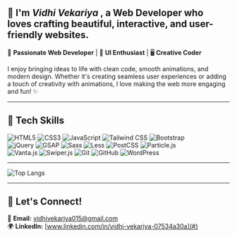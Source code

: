 ## 🌟 I'm *Vidhi Vekariya* , a Web Developer who loves crafting beautiful, interactive, and user-friendly websites.

🚀 **Passionate Web Developer** | 🎨 **UI Enthusiast** | 🖥️ **Creative Coder**  

I enjoy bringing ideas to life with clean code, smooth animations, and modern design. Whether it's creating seamless user experiences or adding a touch of creativity with animations, I love making the web more engaging and fun! ✨

---

## 🔧 Tech Skills  
![HTML5](https://img.shields.io/badge/-HTML5-E34F26?style=flat&logo=html5&logoColor=white)  ![CSS3](https://img.shields.io/badge/-CSS3-1572B6?style=flat&logo=css3&logoColor=white)  ![JavaScript](https://img.shields.io/badge/-JavaScript-F7DF1E?style=flat&logo=javascript&logoColor=black)  ![Tailwind CSS](https://img.shields.io/badge/-TailwindCSS-38B2AC?style=flat&logo=tailwind-css&logoColor=white)  ![Bootstrap](https://img.shields.io/badge/-Bootstrap-7952B3?style=flat&logo=bootstrap&logoColor=white)  
![jQuery](https://img.shields.io/badge/-jQuery-0769AD?style=flat&logo=jquery&logoColor=white)  ![GSAP](https://img.shields.io/badge/-GSAP-88CE02?style=flat&logo=greensock&logoColor=white)  ![Sass](https://img.shields.io/badge/-Sass-CC6699?style=flat&logo=sass&logoColor=white)  ![Less](https://img.shields.io/badge/-Less-1D365D?style=flat&logo=less&logoColor=white)  ![PostCSS](https://img.shields.io/badge/-PostCSS-DD3A0A?style=flat&logo=postcss&logoColor=white)  ![Particle.js](https://img.shields.io/badge/-Particle.js-000000?style=flat)  
![Vanta.js](https://img.shields.io/badge/-Vanta.js-ff5733?style=flat)  ![Swiper.js](https://img.shields.io/badge/-Swiper.js-6332F6?style=flat)  ![Git](https://img.shields.io/badge/-Git-F05032?style=flat&logo=git&logoColor=white)  ![GitHub](https://img.shields.io/badge/-GitHub-181717?style=flat&logo=github&logoColor=white)  ![WordPress](https://img.shields.io/badge/-WordPress-21759B?style=flat&logo=wordpress&logoColor=white)  

---

![Top Langs](https://github-readme-stats.vercel.app/api/top-langs/?username=vidhii015&layout=compact&theme=radical)

---

## 🚀 Let's Connect!  

📩 **Email:** [vidhivekariya015@gmail.com](#)  
🌍 **LinkedIn:** [www.linkedin.com/in/vidhi-vekariya-07534a30a](#)  



